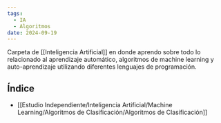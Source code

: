 ```yaml
---
tags:
  - IA
  - Algoritmos
date: 2024-09-19
---
```

Carpeta de [[Inteligencia Artificial]] en donde aprendo sobre todo lo relacionado al aprendizaje automático, algoritmos de machine learning y auto-aprendizaje utilizando diferentes lenguajes de programación.

## Índice
- [[Estudio Independiente/Inteligencia Artificial/Machine Learning/Algoritmos de Clasificación/Algoritmos de Clasificación]]


